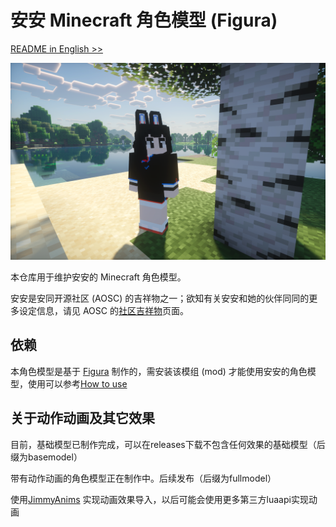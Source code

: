 安安 Minecraft 角色模型 (Figura)
===

[README in English >>](README.md)

![好哦，是安安！](preview.png)

本仓库用于维护安安的 Minecraft 角色模型。

安安是安同开源社区 (AOSC) 的吉祥物之一；欲知有关安安和她的伙伴同同的更多设定信息，请见 AOSC 的[社区吉祥物](https://aosc.io/mascot)页面。

依赖
---

本角色模型是基于 [Figura](https://figuramc.org/) 制作的，需安装该模组 (mod) 才能使用安安的角色模型，使用可以参考[How to use](https://github.com/Gakuto1112/FiguraBlueArchiveCharacters/blob/base/.github/README.md#how-to-use)

关于动作动画及其它效果
---

目前，基础模型已制作完成，可以在releases下载不包含任何效果的基础模型（后缀为basemodel）

带有动作动画的角色模型正在制作中。后续发布（后缀为fullmodel）

使用[JimmyAnims](https://github.com/JimmyHelp/JimmyAnims) 实现动画效果导入，以后可能会使用更多第三方luaapi实现动画
